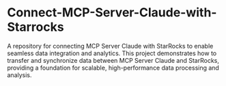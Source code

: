 # Connect-MCP-Server-Claude-with-Starrocks
A repository for connecting MCP Server Claude with StarRocks to enable seamless data integration and analytics. This project demonstrates how to transfer and synchronize data between MCP Server Claude and StarRocks, providing a foundation for scalable, high-performance data processing and analysis.
